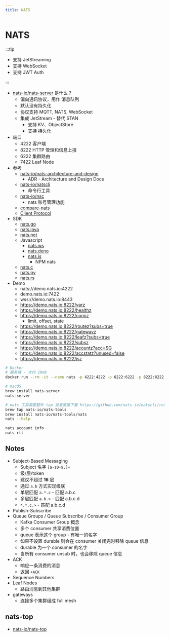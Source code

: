 ```yaml
---
title: NATS
---
```


# NATS

:::tip

- 支持 JetStreaming
- 支持 WebSocket
- 支持 JWT Auth

:::

- [nats-io/nats-server](https://github.com/nats-io/nats-server) 是什么？
  - 偏向通讯协议，用作 消息队列
  - 默认没有持久化
  - 协议支持 MQTT, NATS, WebSocket
  - 集成 JetStream - 替代 STAN
    - 支持 KV、ObjectStore
    - 支持 持久化
- 端口
  - 4222 客户端
  - 8222 HTTP 管理和信息上报
  - 6222 集群路由
  - 7422 Leaf Node
- 参考
  - [nats-io/nats-architecture-and-design](https://github.com/nats-io/nats-architecture-and-design)
    - ADR - Architecture and Design Docs
  - [nats-io/natscli](https://github.com/nats-io/natscli)
    - 命令行工具
  - [nats-io/nsc](https://github.com/nats-io/nsc)
    - nats 账号管理功能
  - [compare-nats](https://docs.nats.io/compare-nats)
  - [Client Protocol](https://docs.nats.io/nats-protocol/nats-protocol)
- SDK
  - [nats.go](https://github.com/nats-io/nats.go)
  - [nats.java](https://github.com/nats-io/nats.java)
  - [nats.net](https://github.com/nats-io/nats.net)
  - Javascript
    - [nats.ws](https://github.com/nats-io/nats.ws)
    - [nats.deno](https://github.com/nats-io/nats.deno)
    - [nats.js](https://github.com/nats-io/nats.js)
      - NPM nats
  - [nats.c](https://github.com/nats-io/nats.c)
  - [nats.py](https://github.com/nats-io/nats.py)
  - [nats.rs](https://github.com/nats-io/nats.rs)
- Demo
  - nats://demo.nats.io:4222
  - demo.nats.io:7422
  - wss://demo.nats.io:8443
  - https://demo.nats.io:8222/varz
  - https://demo.nats.io:8222/healthz
  - https://demo.nats.io:8222/connz
    - limit, offset, state
  - https://demo.nats.io:8222/routez?subs=true
  - https://demo.nats.io:8222/gatewayz
  - https://demo.nats.io:8222/leafz?subs=true
  - https://demo.nats.io:8222/subsz
  - https://demo.nats.io:8222/acountz?acc=$G
  - https://demo.nats.io:8222/accstatz?unused=false
  - https://demo.nats.io:8222/jsz


```bash
# Docker
# 服务端 - 大约 10mb
docker run --rm -it --name nats -p 4222:4222 -p 6222:6222 -p 8222:8222 nats:alpine -js

# macOS
brew install nats-server
nats-server

# nats 工具需要额外 tap 或者直接下载 https://github.com/nats-io/natscli/releases
brew tap nats-io/nats-tools
brew install nats-io/nats-tools/nats
nats --help

nats account info
nats rtt
```


## Notes

- Subject-Based Messaging
  - Subject 名字 `[a-z0-9.]+`
  - 级/层/token
  - 建议不超过 **16** 层
  - 通过 `a.b` 方式实现级联
  - 单层匹配 `a.*.c` - 匹配 a.b.c
  - 多层匹配 `a.b.>` - 匹配 a.b.c.d
  - `*.*.c.>` - 匹配 a.b.c.d
- Publish-Subscribe
- Queue Groups / Queue Subscribe / Consumer Group
  - Kafka Consumer Group 概念
  - 多个 consumer 共享消费位置
  - queue 表示这个 group - 有唯一的名字
  - 如果不设置 durable 则会在 consumer 关闭完时移除 queue 信息
  - durable 为一个 consumer 的名字
  - 当所有 consumer unsub 时，也会移除 queue 信息
- ACK
  - 响应一条消费的消息
  - 返回 `+ACK`
- Sequence Numbers
- Leaf Nodes
  - 路由消息到其他集群
- gateways
  - 连接多个集群组成 full mesh

## nats-top

- [nats-io/nats-top](https://github.com/nats-io/nats-top)
